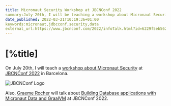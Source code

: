 ```yaml
---
title: Micronaut Security Workshop at JBCNConf 2022
summary:July 20th, I will be teaching a workshop about Micronaut Security at JBCNConf 2022 in Barcelona. 
date_published: 2022-03-21T10:19:36+01:00
keywords:micronaut,jdbcconf,security,data
external_url:https://www.jbcnconf.com/2022/infoTalk.html?id=6229f5eb56274e0bddf007a2
---
```


# [%title]

On July 20th, I will teach a [workshop about Micronaut Security]([%external_url]) at [JBCNConf 2022](https://www.jbcnconf.com/2022) in Barcelona.

![JBCNConf Logo](https://images.sergiodelamo.com/logo-jbcnconf-sergio-delamo-micronaut-security-workshop.jpg)

Also, [Graeme Rocher](https://twitter.com/graemerocher) will talk about [Building Database applications with Micronaut Data and GraalVM](https://www.jbcnconf.com/2022/infoTalk.html?id=6229173756274e0bddf0079d) at JBCNConf 2022.